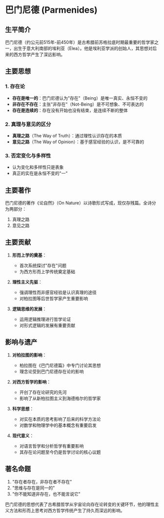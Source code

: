 # 巴门尼德 (Parmenides)

## 生平简介

巴门尼德（约公元前515年-前450年）是古希腊前苏格拉底时期最重要的哲学家之一，出生于意大利南部的埃利亚（Elea）。他是埃利亚学派的创始人，其思想对后来的西方哲学产生了深远影响。

## 主要思想

### 1. 存在论
- **存在是唯一的**：巴门尼德认为"存在"（Being）是唯一真实、永恒不变的
- **非存在不存在**：主张"非存在"（Not-Being）是不可想象、不可表达的
- **存在是连续的**：存在没有开始也没有结束，是连续不断的整体

### 2. 真理与意见的区分
- **真理之路**（The Way of Truth）：通过理性认识存在的本质
- **意见之路**（The Way of Opinion）：基于感官经验的认识，是不可靠的

### 3. 否定变化与多样性
- 认为变化和多样性只是表象
- 真正的实在是永恒不变的"一"

## 主要著作

巴门尼德的著作《论自然》（On Nature）以诗歌形式写成，现仅存残篇。全诗分为两部分：
1. 真理之路
2. 意见之路

## 主要贡献

1. **形而上学的奠基**：
   - 首次系统探讨"存在"问题
   - 为西方形而上学传统奠定基础

2. **理性主义先驱**：
   - 强调理性而非感官经验是认识真理的途径
   - 对柏拉图等后世哲学家产生重要影响

3. **逻辑思维的发展**：
   - 运用逻辑推理进行哲学论证
   - 对形式逻辑的发展有重要贡献

## 影响与遗产

1. **对柏拉图的影响**：
   - 柏拉图在《巴门尼德篇》中专门讨论其思想
   - 理念论受到巴门尼德存在论的影响

2. **对西方哲学的影响**：
   - 开创了存在论研究的先河
   - 影响了从新柏拉图主义到海德格尔的哲学家

3. **科学思想**：
   - 对实在本质的思考影响了后来的科学方法论
   - 对数学和物理学中的基本概念有重要启发

4. **现代意义**：
   - 对语言哲学和分析哲学有重要影响
   - 其存在论问题至今仍是哲学讨论的核心议题

## 著名命题

1. "存在者存在，非存在者不存在"
2. "思维与存在是同一的"
3. "你不能知道非存在，也不能言说它"

巴门尼德的思想代表了古希腊哲学从宇宙论向存在论转变的关键环节，他的理性主义方法和形而上思考对西方哲学传统产生了持久而深远的影响。